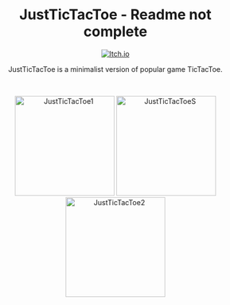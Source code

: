 <h1 align="center">JustTicTacToe - Readme not complete</h1>

<p align="center">
  <a href="https://kosciach.itch.io/justtictactoe">
<img src="https://camo.githubusercontent.com/9fd682145e4f0d5b90aac147ca8f96a32465f0b739c99f07c43fb47a63e59cf2/68747470733a2f2f696d672e736869656c64732e696f2f7374617469632f76313f7374796c653d666f722d7468652d6261646765266d6573736167653d497463682e696f26636f6c6f723d464135433543266c6f676f3d497463682e696f266c6f676f436f6c6f723d464646464646266c6162656c3d" alt="Itch.io" />
  </a>
</p>


<div align="center">
  <p>
    JustTicTacToe is a minimalist version of popular game TicTacToe.
  </p>
<br>

<p float="left">
  <img src="https://img.itch.zone/aW1hZ2UvMjI1NDk1Ny8xMzM2NjU2NC5qcGc=/347x500/N%2B2G6c.jpg" width="200" alt="JustTicTacToe1"/>
  <img src="https://img.itch.zone/aW1hZ2UvMjI1NDk1Ny8xMzM3MzQ4Ny5qcGc=/347x500/DJcvIB.jpg" width="200" alt="JustTicTacToeS"/> 
  <img src="https://img.itch.zone/aW1hZ2UvMjI1NDk1Ny8xMzM2NjU2Ni5qcGc=/347x500/LNRIE1.jpg" width="200" alt="JustTicTacToe2"/>
</p>
